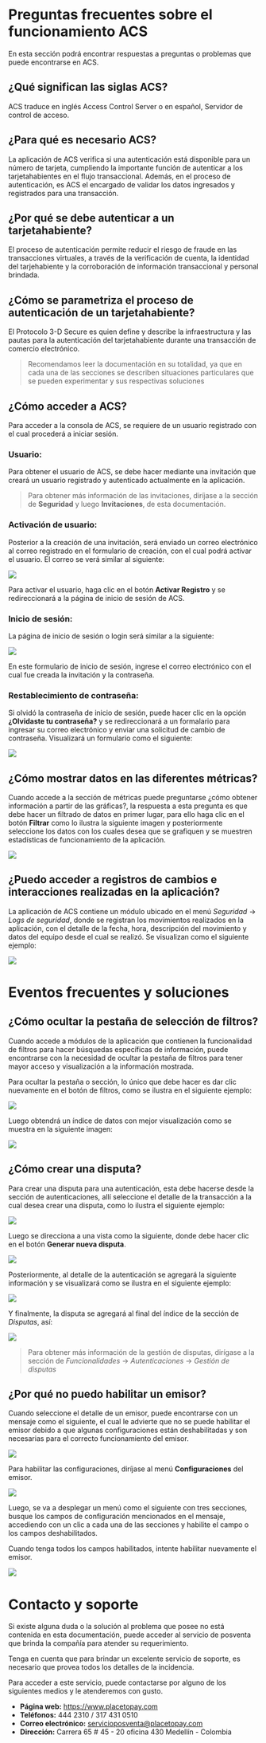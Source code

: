 <!--
type: tab
title: Preguntas frecuentes
-->

# Preguntas frecuentes sobre el funcionamiento ACS

En esta sección podrá encontrar respuestas a preguntas o problemas que puede encontrarse en ACS.

## ¿Qué significan las siglas ACS?

ACS traduce en inglés Access Control Server o en español, Servidor de control de acceso.

## ¿Para qué es necesario ACS?

La aplicación de ACS verifica si una autenticación está disponible para un número de tarjeta, cumpliendo la importante función de autenticar a los tarjetahabientes en el flujo transaccional. Además, en el proceso de autenticación, es ACS el encargado de validar los datos ingresados y registrados para una transacción.

## ¿Por qué se debe autenticar a un tarjetahabiente?

El proceso de autenticación permite reducir el riesgo de fraude en las transacciones virtuales, a través de la  verificación de cuenta, la identidad del tarjehabiente y la corroboración de información transaccional y personal brindada.

## ¿Cómo se parametriza el proceso de autenticación de un tarjetahabiente?

El Protocolo 3-D Secure es quien define y describe la infraestructura y las pautas para la autenticación del tarjetahabiente durante una transacción de comercio electrónico.


> Recomendamos leer la documentación en su totalidad, ya que en cada una de las secciones se describen situaciones particulares que se pueden experimentar y sus respectivas soluciones

## ¿Cómo acceder a ACS?

Para acceder a la consola de ACS, se requiere de un usuario registrado con el cual procederá a iniciar sesión. 

### Usuario:
Para obtener el usuario de ACS, se debe hacer mediante una invitación que creará un usuario registrado y autenticado actualmente en la aplicación.

> Para obtener más información de las invitaciones, diríjase a la sección de **Seguridad** y luego **Invitaciones**, de esta documentación.

### Activación de usuario:

Posterior a la creación de una invitación, será enviado un correo electrónico al correo registrado en el formulario de creación, con el cual podrá activar el usuario. El correo se verá similar al siguiente:

![](https://wiki.placetopay.com/images/b/be/Invitation-email.png)

Para activar el usuario, haga clic en el botón **Activar Registro** y se redireccionará a la página de inicio de sesión de ACS.

### Inicio de sesión:

La página de inicio de sesión o login será similar a la siguiente:

![](https://wiki.placetopay.com/images/a/ad/Acs-login.png)

En este formulario de inicio de sesión, ingrese el correo electrónico con el cual fue creada la invitación y la contraseña.

### Restablecimiento de contraseña:

Si olvidó la contraseña de inicio de sesión, puede hacer clic en la opción **¿Olvidaste tu contraseña?** y se redireccionará a un formalario para ingresar su correo electrónico y enviar una solicitud de cambio de contraseña. Visualizará un formulario como el siguiente:

![](https://wiki.placetopay.com/images/a/ad/Password-login.png)


## ¿Cómo mostrar datos en las diferentes métricas?

Cuando accede a la sección de métricas puede preguntarse ¿cómo obtener información a partir de las gráficas?, la respuesta a esta pregunta es que debe hacer un filtrado de datos en primer lugar, para ello haga clic en el botón **Filtrar** como lo ilustra la siguiente imagen y posteriormente seleccione los datos con los cuales desea que se grafiquen y se muestren estadísticas de funcionamiento de la aplicación.

![](https://wiki.placetopay.com/images/5/55/Hide-filters.png)


## ¿Puedo acceder a registros de cambios e interacciones realizadas en la aplicación?

La aplicación de ACS contiene un módulo ubicado en el menú *Seguridad* -> *Logs de seguridad*, donde se registran los movimientos realizados en la aplicación, con el detalle de la fecha, hora, descripción del movimiento y datos del equipo desde el cual se realizó. Se visualizan como el siguiente ejemplo:

![](https://wiki.placetopay.com/images/e/e8/Acs-log.png)

<!--
type: tab
title: Eventos frecuentes
-->

# Eventos frecuentes y soluciones 

## ¿Cómo ocultar la pestaña de selección de filtros?

Cuando accede a módulos de la aplicación que contienen la funcionalidad de filtros para hacer búsquedas específicas de información, puede encontrarse con la necesidad de ocultar la pestaña de filtros para tener mayor acceso y visualización a la información mostrada.

Para ocultar la pestaña o sección, lo único que debe hacer es dar clic nuevamente en el botón de filtros, como se ilustra en el siguiente ejemplo:

![](https://wiki.placetopay.com/images/1/18/Hide-filters-auth.png)

Luego obtendrá un índice de datos con mejor visualización como se muestra en la siguiente imagen:

![](https://wiki.placetopay.com/images/7/73/Occult-filters.png)


## ¿Cómo crear una disputa?

Para crear una disputa para una autenticación, esta debe hacerse desde la sección de autenticaciones, allí seleccione el detalle de la transacción a la cual desea crear una disputa, como lo ilustra el siguiente ejemplo:

![](https://wiki.placetopay.com/images/c/c3/Select-auth.png)

Luego se direcciona a una vista como la siguiente, donde debe hacer clic en el botón **Generar nueva disputa**.

![](https://wiki.placetopay.com/images/0/0b/Save-dispute.png)

Posteriormente, al detalle de la autenticación se agregará la siguiente información y se visualizará como se ilustra en el siguiente ejemplo:

![](https://wiki.placetopay.com/images/8/88/Open-dispute.png)

Y finalmente, la disputa se agregará al final del índice de la sección de *Disputas*, así:

![](https://wiki.placetopay.com/images/f/f3/Disputes-menu.png)

> Para obtener más información de la gestión de disputas, dirígase a la sección de *Funcionalidades* -> *Autenticaciones* -> *Gestión de disputas*

## ¿Por qué no puedo habilitar un emisor?

Cuando seleccione el detalle de un emisor, puede encontrarse con un mensaje como el siguiente, el cual le advierte que no se puede habilitar el emisor debido a que algunas configuraciones están deshabilitadas y son necesarias para el correcto funcionamiento del emisor.

![](https://wiki.placetopay.com/images/1/19/Issuer-message.png)

Para habilitar las configuraciones, diríjase al menú **Configuraciones** del emisor.

![](https://wiki.placetopay.com/images/d/d8/Issuer-menus.png)

Luego, se va a desplegar un menú como el siguiente con tres secciones, busque los campos de configuración mencionados en el mensaje, accediendo con un clic a cada una de las secciones y habilite el campo o los campos deshabilitados.

Cuando tenga todos los campos habilitados, intente habilitar nuevamente el emisor.

![](https://wiki.placetopay.com/images/a/a3/Enable-setting.png)


<!--
type: tab
title: Contáctenos
-->

# Contacto y soporte

Si existe alguna duda o la solución al problema que posee no está contenida en esta documentación, puede acceder al servicio de posventa que brinda la compañía para atender su requerimiento.

Tenga en cuenta que para brindar un excelente servicio de soporte, es necesario que provea todos los detalles de la incidencia. 

Para acceder a este servicio, puede contactarse por alguno de los siguientes medios y le atenderemos con gusto.

  - **Página web:** https://www.placetopay.com
  - **Teléfonos:** 444 2310 / 317 431 0510
  - **Correo electrónico:** servicioposventa@placetopay.com
  - **Dirección:** Carrera 65 # 45 - 20 oficina 430 Medellín - Colombia


<!-- type: tab-end -->